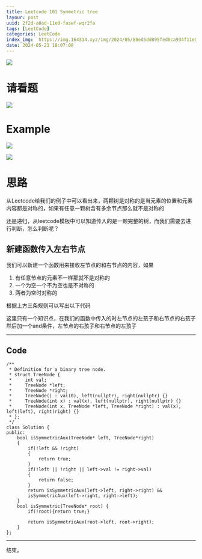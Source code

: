 ```yaml
---
title: Leetcode 101 Symmetric tree
layour: post
uuid: 2f2d-a0ad-11ed-faswf-wqr2fa
tags: [LeetCode]
categories: LeetCode
index_img:  https://img.164314.xyz/img/2024/05/88ed5dd895fed0ca934f11e82973c09f.png
date: 2024-05-21 18:07:08
---
```

![](https://img.164314.xyz/img/2024/05/88ed5dd895fed0ca934f11e82973c09f.png)

# 请看题
![](https://img.164314.xyz/img/2024/05/b2753a2ae48ab599f391ac3fea4d7225.png)

# Example

![](https://img.164314.xyz/img/2024/05/b2c1f1348e5eff68aafb6a7588766a35.png)

![](https://img.164314.xyz/img/2024/05/d8e0c4e2d456371c654b753513bb2c89.png)

# 思路

从Leetcode给我们的例子中可以看出来，两颗树是对称的是当元素的位置和元素内容都是对称的，如果有任意一颗树含有多余节点那么就不是对称的

还是递归，从leetcode模板中可以知道传入的是一颗完整的树，而我们需要去进行判断，怎么判断呢？

## 新建函数传入左右节点

我们可以新建一个函数用来接收左节点的和右节点的内容，如果

1. 有任意节点的元素不一样那就不是对称的
2. 一个为空一个不为空也是不对称的
3. 两者为空时对称的


根据上方三条规则可以写出以下代码

这里只有一个知识点，在我们的函数中传入的时左节点的左孩子和右节点的右孩子然后加一个and条件，左节点的右孩子和右节点的左孩子

----

## Code

```
/**
 * Definition for a binary tree node.
 * struct TreeNode {
 *     int val;
 *     TreeNode *left;
 *     TreeNode *right;
 *     TreeNode() : val(0), left(nullptr), right(nullptr) {}
 *     TreeNode(int x) : val(x), left(nullptr), right(nullptr) {}
 *     TreeNode(int x, TreeNode *left, TreeNode *right) : val(x), left(left), right(right) {}
 * };
 */
class Solution {
public:
    bool isSymmetricAux(TreeNode* left, TreeNode*right)
    {
        if(!left && !right)
        {
            return true;
        }
        if(!left || !right || left->val != right->val)
        {
            return false;
        }
        return isSymmetricAux(left->left, right->right) && 
        isSymmetricAux(left->right, right->left);
    }
    bool isSymmetric(TreeNode* root) {
        if(!root){return true;}

        return isSymmetricAux(root->left, root->right);
    }
};
```
---
结束。